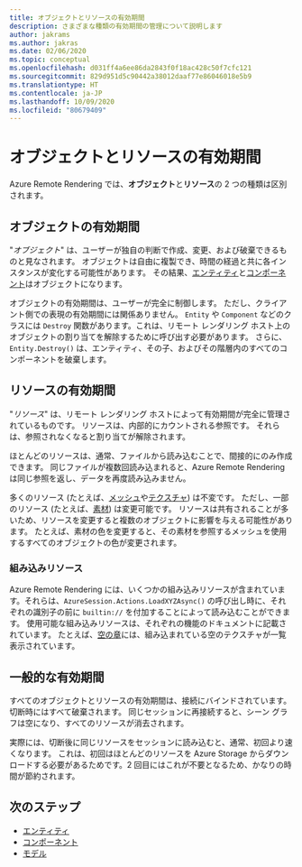 ```yaml
---
title: オブジェクトとリソースの有効期間
description: さまざまな種類の有効期間の管理について説明します
author: jakrams
ms.author: jakras
ms.date: 02/06/2020
ms.topic: conceptual
ms.openlocfilehash: d031ff4a6ee86da2843f0f18ac428c50f7cfc121
ms.sourcegitcommit: 829d951d5c90442a38012daaf77e86046018e5b9
ms.translationtype: HT
ms.contentlocale: ja-JP
ms.lasthandoff: 10/09/2020
ms.locfileid: "80679409"
---
```

# <a name="object-and-resource-lifetime"></a>オブジェクトとリソースの有効期間

Azure Remote Rendering では、**オブジェクト**と**リソース**の 2 つの種類は区別されます。

## <a name="object-lifetime"></a>オブジェクトの有効期間

"*オブジェクト*" は、ユーザーが独自の判断で作成、変更、および破棄できるものと見なされます。 オブジェクトは自由に複製でき、時間の経過と共に各インスタンスが変化する可能性があります。 その結果、[エンティティ](entities.md)と[コンポーネント](components.md)はオブジェクトになります。

オブジェクトの有効期間は、ユーザーが完全に制御します。 ただし、クライアント側での表現の有効期間には関係ありません。 `Entity` や `Component` などのクラスには `Destroy` 関数があります。これは、リモート レンダリング ホスト上のオブジェクトの割り当てを解除するために呼び出す必要があります。 さらに、`Entity.Destroy()` は、エンティティ、その子、およびその階層内のすべてのコンポーネントを破棄します。

## <a name="resource-lifetime"></a>リソースの有効期間

"*リソース*" は、リモート レンダリング ホストによって有効期間が完全に管理されているものです。 リソースは、内部的にカウントされる参照です。 それらは、参照されなくなると割り当てが解除されます。

ほとんどのリソースは、通常、ファイルから読み込むことで、間接的にのみ作成できます。 同じファイルが複数回読み込まれると、Azure Remote Rendering は同じ参照を返し、データを再度読み込みません。

多くのリソース (たとえば、[メッシュ](meshes.md)や[テクスチャ](textures.md)) は不変です。 ただし、一部のリソース (たとえば、[素材](materials.md)) は変更可能です。 リソースは共有されることが多いため、リソースを変更すると複数のオブジェクトに影響を与える可能性があります。 たとえば、素材の色を変更すると、その素材を参照するメッシュを使用するすべてのオブジェクトの色が変更されます。

### <a name="built-in-resources"></a>組み込みリソース

Azure Remote Rendering には、いくつかの組み込みリソースが含まれています。それらは、`AzureSession.Actions.LoadXYZAsync()` の呼び出し時に、それぞれの識別子の前に `builtin://` を付加することによって読み込むことができます。 使用可能な組み込みリソースは、それぞれの機能のドキュメントに記載されています。 たとえば、[空の章](../overview/features/sky.md)には、組み込まれている空のテクスチャが一覧表示されています。

## <a name="general-lifetime"></a>一般的な有効期間

すべてのオブジェクトとリソースの有効期間は、接続にバインドされています。 切断時にはすべて破棄されます。 同じセッションに再接続すると、シーン グラフは空になり、すべてのリソースが消去されます。

実際には、切断後に同じリソースをセッションに読み込むと、通常、初回より速くなります。 これは、初回はほとんどのリソースを Azure Storage からダウンロードする必要があるためです。2 回目にはこれが不要となるため、かなりの時間が節約されます。

## <a name="next-steps"></a>次のステップ

* [エンティティ](entities.md)
* [コンポーネント](components.md)
* [モデル](models.md)
